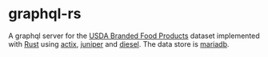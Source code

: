 # graphql-rs
A graphql server for the [USDA Branded Food Products](https://fdc.nal.usda.gov) dataset implemented with [Rust](https://rust.rs) using [actix](https://actix.rs), [juniper](https://docs.rs/juniper/0.8.1/juniper/trait.GraphQLType.html) and [diesel](https://diesel.rs).  The data store is [mariadb](mariadb.com). 
